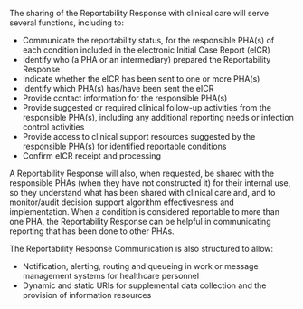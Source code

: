 The sharing of the Reportability Response with clinical care will serve several functions, including to: 

* Communicate the reportability status, for the responsible PHA(s) of each condition included in the electronic Initial Case Report (eICR)     
* Identify who (a PHA or an intermediary) prepared the Reportability Response     
* Indicate whether the eICR has been sent to one or more PHA(s)     
* Identify which PHA(s) has/have been sent the eICR     
* Provide contact information for the responsible PHA(s)     
* Provide suggested or required clinical follow-up activities from the responsible PHA(s), including any additional reporting needs or infection control activities     
* Provide access to clinical support resources suggested by the responsible PHA(s) for identified reportable conditions     
* Confirm eICR receipt and processing     

A Reportability Response will also, when requested, be shared with the responsible PHAs (when they have not constructed it) for their internal use, so they understand what has been shared with clinical care and, and to monitor/audit decision support algorithm effectivesness and implementation. When a condition is considered reportable to more than one PHA, the Reportability Response can be helpful in communicating reporting that has been done to other PHAs.     

The Reportability Response Communication is also structured to allow:     

* Notification, alerting, routing and queueing in work or message management systems for healthcare personnel     
* Dynamic and static URIs for supplemental data collection and the provision of information resources
